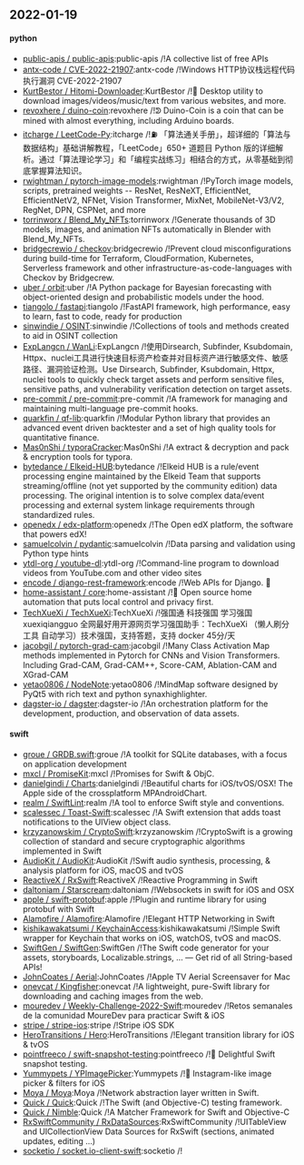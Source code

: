## 2022-01-19

#### python
* [public-apis / public-apis](https://github.com/public-apis/public-apis):public-apis /!A collective list of free APIs
* [antx-code / CVE-2022-21907](https://github.com/antx-code/CVE-2022-21907):antx-code /!Windows HTTP协议栈远程代码执行漏洞 CVE-2022-21907
* [KurtBestor / Hitomi-Downloader](https://github.com/KurtBestor/Hitomi-Downloader):KurtBestor /!🍰
Desktop utility to download images/videos/music/text from various websites, and more.
* [revoxhere / duino-coin](https://github.com/revoxhere/duino-coin):revoxhere /!ᕲ Duino-Coin is a coin that can be mined with almost everything, including Arduino boards.
* [itcharge / LeetCode-Py](https://github.com/itcharge/LeetCode-Py):itcharge /!⛽️
「算法通关手册」，超详细的「算法与数据结构」基础讲解教程，「LeetCode」650+ 道题目 Python 版的详细解析。通过「算法理论学习」和「编程实战练习」相结合的方式，从零基础到彻底掌握算法知识。
* [rwightman / pytorch-image-models](https://github.com/rwightman/pytorch-image-models):rwightman /!PyTorch image models, scripts, pretrained weights -- ResNet, ResNeXT, EfficientNet, EfficientNetV2, NFNet, Vision Transformer, MixNet, MobileNet-V3/V2, RegNet, DPN, CSPNet, and more
* [torrinworx / Blend_My_NFTs](https://github.com/torrinworx/Blend_My_NFTs):torrinworx /!Generate thousands of 3D models, images, and animation NFTs automatically in Blender with Blend_My_NFTs.
* [bridgecrewio / checkov](https://github.com/bridgecrewio/checkov):bridgecrewio /!Prevent cloud misconfigurations during build-time for Terraform, CloudFormation, Kubernetes, Serverless framework and other infrastructure-as-code-languages with Checkov by Bridgecrew.
* [uber / orbit](https://github.com/uber/orbit):uber /!A Python package for Bayesian forecasting with object-oriented design and probabilistic models under the hood.
* [tiangolo / fastapi](https://github.com/tiangolo/fastapi):tiangolo /!FastAPI framework, high performance, easy to learn, fast to code, ready for production
* [sinwindie / OSINT](https://github.com/sinwindie/OSINT):sinwindie /!Collections of tools and methods created to aid in OSINT collection
* [ExpLangcn / WanLi](https://github.com/ExpLangcn/WanLi):ExpLangcn /!使用Dirsearch, Subfinder, Ksubdomain, Httpx、nuclei工具进行快速目标资产检查并对目标资产进行敏感文件、敏感路径、漏洞验证检测。Use Dirsearch, Subfinder, Ksubdomain, Httpx, nuclei tools to quickly check target assets and perform sensitive files, sensitive paths, and vulnerability verification detection on target assets.
* [pre-commit / pre-commit](https://github.com/pre-commit/pre-commit):pre-commit /!A framework for managing and maintaining multi-language pre-commit hooks.
* [quarkfin / qf-lib](https://github.com/quarkfin/qf-lib):quarkfin /!Modular Python library that provides an advanced event driven backtester and a set of high quality tools for quantitative finance.
* [Mas0nShi / typoraCracker](https://github.com/Mas0nShi/typoraCracker):Mas0nShi /!A extract & decryption and pack & encryption tools for typora.
* [bytedance / Elkeid-HUB](https://github.com/bytedance/Elkeid-HUB):bytedance /!Elkeid HUB is a rule/event processing engine maintained by the Elkeid Team that supports streaming/offline (not yet supported by the community edition) data processing. The original intention is to solve complex data/event processing and external system linkage requirements through standardized rules.
* [openedx / edx-platform](https://github.com/openedx/edx-platform):openedx /!The Open edX platform, the software that powers edX!
* [samuelcolvin / pydantic](https://github.com/samuelcolvin/pydantic):samuelcolvin /!Data parsing and validation using Python type hints
* [ytdl-org / youtube-dl](https://github.com/ytdl-org/youtube-dl):ytdl-org /!Command-line program to download videos from YouTube.com and other video sites
* [encode / django-rest-framework](https://github.com/encode/django-rest-framework):encode /!Web APIs for Django.
🎸
* [home-assistant / core](https://github.com/home-assistant/core):home-assistant /!🏡
Open source home automation that puts local control and privacy first.
* [TechXueXi / TechXueXi](https://github.com/TechXueXi/TechXueXi):TechXueXi /!强国通 科技强国 学习强国 xuexiqiangguo 全网最好用开源网页学习强国助手：TechXueXi （懒人刷分工具 自动学习）技术强国，支持答题，支持 docker 45分/天
* [jacobgil / pytorch-grad-cam](https://github.com/jacobgil/pytorch-grad-cam):jacobgil /!Many Class Activation Map methods implemented in Pytorch for CNNs and Vision Transformers. Including Grad-CAM, Grad-CAM++, Score-CAM, Ablation-CAM and XGrad-CAM
* [yetao0806 / NodeNote](https://github.com/yetao0806/NodeNote):yetao0806 /!MindMap software designed by PyQt5 with rich text and python synaxhighlighter.
* [dagster-io / dagster](https://github.com/dagster-io/dagster):dagster-io /!An orchestration platform for the development, production, and observation of data assets.

#### swift
* [groue / GRDB.swift](https://github.com/groue/GRDB.swift):groue /!A toolkit for SQLite databases, with a focus on application development
* [mxcl / PromiseKit](https://github.com/mxcl/PromiseKit):mxcl /!Promises for Swift & ObjC.
* [danielgindi / Charts](https://github.com/danielgindi/Charts):danielgindi /!Beautiful charts for iOS/tvOS/OSX! The Apple side of the crossplatform MPAndroidChart.
* [realm / SwiftLint](https://github.com/realm/SwiftLint):realm /!A tool to enforce Swift style and conventions.
* [scalessec / Toast-Swift](https://github.com/scalessec/Toast-Swift):scalessec /!A Swift extension that adds toast notifications to the UIView object class.
* [krzyzanowskim / CryptoSwift](https://github.com/krzyzanowskim/CryptoSwift):krzyzanowskim /!CryptoSwift is a growing collection of standard and secure cryptographic algorithms implemented in Swift
* [AudioKit / AudioKit](https://github.com/AudioKit/AudioKit):AudioKit /!Swift audio synthesis, processing, & analysis platform for iOS, macOS and tvOS
* [ReactiveX / RxSwift](https://github.com/ReactiveX/RxSwift):ReactiveX /!Reactive Programming in Swift
* [daltoniam / Starscream](https://github.com/daltoniam/Starscream):daltoniam /!Websockets in swift for iOS and OSX
* [apple / swift-protobuf](https://github.com/apple/swift-protobuf):apple /!Plugin and runtime library for using protobuf with Swift
* [Alamofire / Alamofire](https://github.com/Alamofire/Alamofire):Alamofire /!Elegant HTTP Networking in Swift
* [kishikawakatsumi / KeychainAccess](https://github.com/kishikawakatsumi/KeychainAccess):kishikawakatsumi /!Simple Swift wrapper for Keychain that works on iOS, watchOS, tvOS and macOS.
* [SwiftGen / SwiftGen](https://github.com/SwiftGen/SwiftGen):SwiftGen /!The Swift code generator for your assets, storyboards, Localizable.strings, … — Get rid of all String-based APIs!
* [JohnCoates / Aerial](https://github.com/JohnCoates/Aerial):JohnCoates /!Apple TV Aerial Screensaver for Mac
* [onevcat / Kingfisher](https://github.com/onevcat/Kingfisher):onevcat /!A lightweight, pure-Swift library for downloading and caching images from the web.
* [mouredev / Weekly-Challenge-2022-Swift](https://github.com/mouredev/Weekly-Challenge-2022-Swift):mouredev /!Retos semanales de la comunidad MoureDev para practicar Swift & iOS
* [stripe / stripe-ios](https://github.com/stripe/stripe-ios):stripe /!Stripe iOS SDK
* [HeroTransitions / Hero](https://github.com/HeroTransitions/Hero):HeroTransitions /!Elegant transition library for iOS & tvOS
* [pointfreeco / swift-snapshot-testing](https://github.com/pointfreeco/swift-snapshot-testing):pointfreeco /!📸
Delightful Swift snapshot testing.
* [Yummypets / YPImagePicker](https://github.com/Yummypets/YPImagePicker):Yummypets /!📸
Instagram-like image picker & filters for iOS
* [Moya / Moya](https://github.com/Moya/Moya):Moya /!Network abstraction layer written in Swift.
* [Quick / Quick](https://github.com/Quick/Quick):Quick /!The Swift (and Objective-C) testing framework.
* [Quick / Nimble](https://github.com/Quick/Nimble):Quick /!A Matcher Framework for Swift and Objective-C
* [RxSwiftCommunity / RxDataSources](https://github.com/RxSwiftCommunity/RxDataSources):RxSwiftCommunity /!UITableView and UICollectionView Data Sources for RxSwift (sections, animated updates, editing ...)
* [socketio / socket.io-client-swift](https://github.com/socketio/socket.io-client-swift):socketio /!

